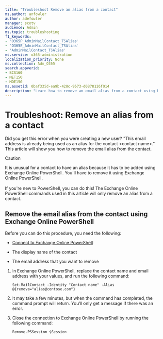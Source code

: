 ```yaml
---
title: "Troubleshoot Remove an alias from a contact"
ms.author: anfowler
author: adefowler
manager: scotv
audience: Admin
ms.topic: troubleshooting
f1_keywords:
- 'O365P_AdminMailContact_TSAlias'
- 'O365E_AdminMailContact_TSAlias'
- 'AdminMailContact_TSAlias'
ms.service: o365-administration
localization_priority: None
ms.collection: Adm_O365
search.appverid:
- BCS160
- MET150
- MOE150
ms.assetid: 0baf335d-ea9b-428c-9573-d0878126f014
description: "Learn how to remove an email alias from a contact using Exchange Online PowerShell."
---
```


# Troubleshoot: Remove an alias from a contact

Did you get this error when you were creating a new user? "This email address is already being used as an alias for the contact \<contact name>." This article will show you how to remove the email alias from the contact.
  
> [!CAUTION]
> It is unusual for a contact to have an alias because it has to be added using Exchange Online PowerShell. You'll have to remove it using Exchange Online PowerShell. <br><br> If you're new to PowerShell, you can do this! The Exchange Online PowerShell commands used in this article will only remove an alias from a contact. 
  
## Remove the email alias from the contact using Exchange Online PowerShell

Before you can do this procedure, you need the following:
  
- [Connect to Exchange Online PowerShell](https://go.microsoft.com/fwlink/p/?linkid=396554 )
    
- The display name of the contact
    
- The email address that you want to remove
    
1. In Exchange Online PowerShell, replace the contact name and email address with your values, and run the following command: 
     
   ```
   Set-MailContact -Identity "Contact name" -Alias @{remove="alias@contoso.com"}
   ```

2. It may take a few minutes, but when the command has completed, the command prompt will return. You'll only get a message if there was an error.
    
3. Close the connection to Exchange Online PowerShell by running the following command:
     
   ```
   Remove-PSSession $Session
   ```



